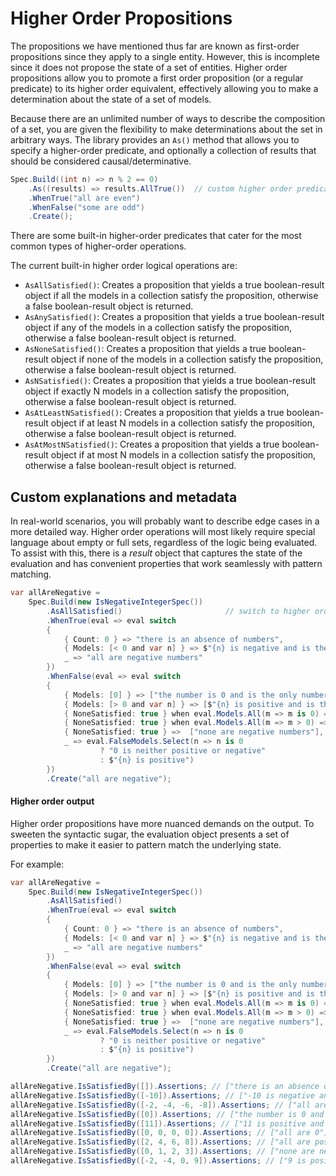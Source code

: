 ﻿# Higher Order Propositions

The propositions we have mentioned thus far are known as first-order propositions since they apply to a single entity.
However, this is incomplete since it does not propose the state of a set of entities.
Higher order propositions allow you to promote a first order proposition (or a regular predicate) to its higher order 
equivalent, effectively allowing you to make a determination about the state of a set of models.

Because there are an unlimited number of ways to describe the composition of a set, you are given the flexibility to
make determinations about the set in arbitrary ways.  The library provides an `As()` method that allows you to specify 
a higher-order predicate, and optionally a collection of results that should be considered causal/determinative.

```csharp
Spec.Build((int n) => n % 2 == 0)
    .As((results) => results.AllTrue())  // custom higher order predicate
    .WhenTrue("all are even")
    .WhenFalse("some are odd")
    .Create();
```

There are some built-in higher-order predicates that cater for the most common types of higher-order 
operations.

The current built-in higher order logical operations are:
- `AsAllSatisfied()`: Creates a proposition that yields a true boolean-result object if all the models in a
  collection satisfy the proposition, otherwise a false boolean-result object is returned.
- `AsAnySatisfied()`: Creates a proposition that yields a true boolean-result object if any of the models in a
  collection satisfy the proposition, otherwise a false boolean-result object is returned.
- `AsNoneSatisfied()`: Creates a proposition that yields a true boolean-result object if none of the models in a
  collection satisfy the proposition, otherwise a false boolean-result object is returned.
- `AsNSatisfied()`: Creates a proposition that yields a true boolean-result object if exactly N models in a
  collection satisfy the proposition, otherwise a false boolean-result object is returned.
- `AsAtLeastNSatisfied()`: Creates a proposition that yields a true boolean-result object if at least N models in a
  collection satisfy the proposition, otherwise a false boolean-result object is returned.
- `AsAtMostNSatisfied()`: Creates a proposition that yields a true boolean-result object if at most N models in a
  collection satisfy the proposition, otherwise a false boolean-result object is returned.

## Custom explanations and metadata

In real-world scenarios, you will probably want to describe edge cases in a more detailed way. Higher order 
operations will most likely require special language about empty or full sets, regardless of the logic being 
evaluated.  To assist with this, there is a _result_ object that captures the state of the evaluation and has 
convenient properties that work seamlessly with pattern matching.

```csharp
var allAreNegative =
    Spec.Build(new IsNegativeIntegerSpec())
        .AsAllSatisfied()                       // switch to higher order proposition
        .WhenTrue(eval => eval switch
        {
            { Count: 0 } => "there is an absence of numbers",
            { Models: [< 0 and var n] } => $"{n} is negative and is the only number",
            _ => "all are negative numbers"
        })
        .WhenFalse(eval => eval switch
        {
            { Models: [0] } => ["the number is 0 and is the only number"],
            { Models: [> 0 and var n] } => [$"{n} is positive and is the only number"],
            { NoneSatisfied: true } when eval.Models.All(m => m is 0) => ["all are 0"],
            { NoneSatisfied: true } when eval.Models.All(m => m > 0) => ["all are positive numbers"],
            { NoneSatisfied: true } =>  ["none are negative numbers"],
            _ => eval.FalseModels.Select(n => n is 0
                    ? "0 is neither positive or negative"
                    : $"{n} is positive")
        })
        .Create("all are negative");
```

#### Higher order output
Higher order propositions have more nuanced demands on the output.
To sweeten the syntactic sugar, the evaluation object presents a set of properties to make it easier to pattern match 
the underlying state. 

For example:
```csharp 
var allAreNegative =
    Spec.Build(new IsNegativeIntegerSpec())
        .AsAllSatisfied()
        .WhenTrue(eval => eval switch
        {
            { Count: 0 } => "there is an absence of numbers",
            { Models: [< 0 and var n] } => $"{n} is negative and is the only number",
            _ => "all are negative numbers"
        })
        .WhenFalse(eval => eval switch
        {
            { Models: [0] } => ["the number is 0 and is the only number"],
            { Models: [> 0 and var n] } => [$"{n} is positive and is the only number"],
            { NoneSatisfied: true } when eval.Models.All(m => m is 0) => ["all are 0"],
            { NoneSatisfied: true } when eval.Models.All(m => m > 0) => ["all are positive numbers"],
            { NoneSatisfied: true } =>  ["none are negative numbers"],
            _ => eval.FalseModels.Select(n => n is 0
                    ? "0 is neither positive or negative"
                    : $"{n} is positive")
        })
        .Create("all are negative");

allAreNegative.IsSatisfiedBy([]).Assertions; // ["there is an absence of numbers"]
allAreNegative.IsSatisfiedBy([-10]).Assertions; // ["-10 is negative and is the only number"]
allAreNegative.IsSatisfiedBy([-2, -4, -6, -8]).Assertions; // ["all are negative numbers"]
allAreNegative.IsSatisfiedBy([0]).Assertions; // ["the number is 0 and is the only number"]
allAreNegative.IsSatisfiedBy([11]).Assertions; // ["11 is positive and is the only number"]
allAreNegative.IsSatisfiedBy([0, 0, 0, 0]).Assertions; // ["all are 0"]
allAreNegative.IsSatisfiedBy([2, 4, 6, 8]).Assertions; // ["all are positive numbers"]
allAreNegative.IsSatisfiedBy([0, 1, 2, 3]).Assertions; // ["none are negative numbers"]
allAreNegative.IsSatisfiedBy([-2, -4, 0, 9]).Assertions; // ["9 is positive", "0 is neither positive or negative"]
```